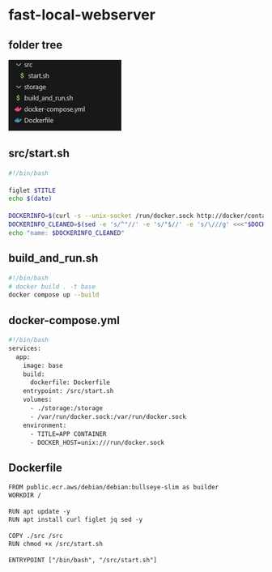 # fast-local-webserver
## folder tree
![alt text](https://github.com/stefacc/toolbox/blob/main/fast-utilities/tree.jpg?raw=true)
## src/start.sh
```bash
#!/bin/bash

figlet $TITLE
echo $(date)

DOCKERINFO=$(curl -s --unix-socket /run/docker.sock http://docker/containers/$HOSTNAME/json | jq '.Name' )
DOCKERINFO_CLEANED=$(sed -e 's/^"//' -e 's/"$//' -e 's/\///g' <<<"$DOCKERINFO")
echo "name: $DOCKERINFO_CLEANED"
```
## build_and_run.sh
```bash
#!/bin/bash
# docker build . -t base
docker compose up --build
```
## docker-compose.yml
```bash
#!/bin/bash
services:
  app:
    image: base
    build:
      dockerfile: Dockerfile
    entrypoint: /src/start.sh
    volumes:
      - ./storage:/storage
      - /var/run/docker.sock:/var/run/docker.sock
    environment:
      - TITLE=APP CONTAINER
      - DOCKER_HOST=unix:///run/docker.sock
```
## Dockerfile
```
FROM public.ecr.aws/debian/debian:bullseye-slim as builder
WORKDIR /

RUN apt update -y
RUN apt install curl figlet jq sed -y

COPY ./src /src
RUN chmod +x /src/start.sh

ENTRYPOINT ["/bin/bash", "/src/start.sh"]
```
